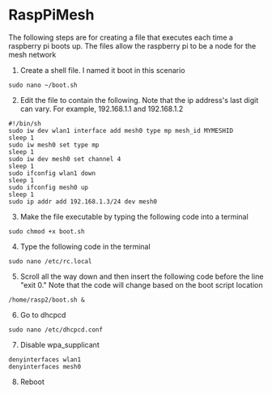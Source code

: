 # RaspPiMesh

The following steps are for creating a file that executes each time a raspberry pi boots up. The files allow the raspberry pi to be a node for the mesh network

1. Create a shell file. I named it boot in this scenario

```sudo nano ~/boot.sh```

2. Edit the file to contain the following. Note that the ip address's last digit can vary. For example, 192.168.1.1 and 192.168.1.2

```
#!/bin/sh
sudo iw dev wlan1 interface add mesh0 type mp mesh_id MYMESHID
sleep 1
sudo iw mesh0 set type mp
sleep 1
sudo iw dev mesh0 set channel 4
sleep 1
sudo ifconfig wlan1 down
sleep 1
sudo ifconfig mesh0 up
sleep 1
sudo ip addr add 192.168.1.3/24 dev mesh0 
```
3. Make the file executable by typing the following code into a terminal

```sudo chmod +x boot.sh```

4. Type the following code in the terminal 

```sudo nano /etc/rc.local```

5. Scroll all the way down and then insert the following code before the line "exit 0." Note that the code will change based on the boot script location

```/home/rasp2/boot.sh &```

6. Go to dhcpcd

```sudo nano /etc/dhcpcd.conf```

7. Disable wpa_supplicant

```
denyinterfaces wlan1
denyinterfaces mesh0
```

8. Reboot
